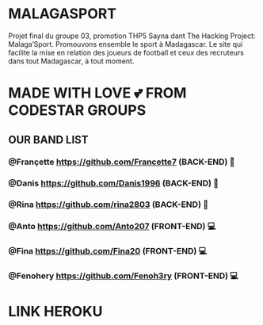 # MALAGASPORT
Projet final du groupe 03, promotion THP5 Sayna dant The Hacking Project: Malaga’Sport. Promouvons ensemble le sport à Madagascar. Le site qui facilite la mise en relation des joueurs de football et ceux des recruteurs dans tout Madagascar, à tout moment.

# MADE WITH LOVE 💕 FROM CODESTAR GROUPS

## OUR BAND LIST

### @Françette https://github.com/Francette7 (BACK-END) 💽
### @Danis https://github.com/Danis1996 (BACK-END) 💽
### @Rina https://github.com/rina2803 (BACK-END) 💽
### @Anto https://github.com/Anto207 (FRONT-END) 💻
### @Fina https://github.com/Fina20 (FRONT-END) 💻
### @Fenohery https://github.com/Fenoh3ry (FRONT-END) 💻

# LINK HEROKU



<p align="center">
  <img src="">
</p>
